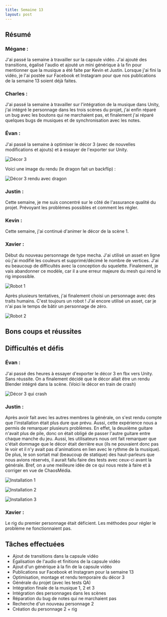 ```yaml
---
title: Semaine 13
layout: post
---
```


## Résumé

### Mégane :

J'ai passé la semaine à travailler sur la capsule vidéo. J'ai ajouté des transitions, égalisé l'audio et ajouté un mini générique à la fin pour mentionner que la musique a été faite par Kevin et Justin. Lorsque j'ai fini la vidéo, je l'ai postée sur Facebook et Instagram pour que nos publications de la semaine 13 soient déjà faites.

### Charles :

J'ai passé la semaine à travailler sur l'intégration de la musique dans Unity, j'ai intégré le personnage dans les trois scènes du projet, j'ai enfin réparé un bug avec les boutons qui ne marchaient pas, et finalement j'ai réparé quelques bugs de musiques et de synchronisation avec les notes.

### Évan :

J'ai passé la semaine à optimiser le décor 3 (avec de nouvelles modifications et ajouts) et à essayer de l'exporter sur Unity.

![Décor 3](../medias/decor3.png)

Voici une image du rendu (le dragon fait un backflip) :

![Décor 3 rendu avec dragon](../medias/backflip.PNG)

### Justin :

Cette semaine, je me suis concentré sur le côté de l'assurance qualité du projet. Prévoyant les problèmes possibles et comment les régler.

### Kevin :

Cette semaine, j'ai continué d'animer le décor de la scène 1.

### Xavier :

Début du nouveau personnage de type mecha. J'ai utilisé un asset en ligne où j'ai modifié les couleurs et supprimé/décimé le nombre de vertices. J'ai eu beaucoup de difficultés avec la conception du squelette. Finalement, je vais abandonner ce modèle, car il a une erreur majeure du mesh qui rend le rig impossible.

![Robot 1](../medias/Rex.JPG)

Après plusieurs tentatives, j'ai finalement choisi un personnage avec des traits humains. C'est toujours un robot ! J'ai encore utilisé un asset, car je n'ai pas le temps de bâtir un personnage de zéro.

![Robot 2](../medias/CaptureRobot2.2.JPG)

## Bons coups et réussites

## Difficultés et défis

### Évan :

J'ai passé des heures à essayer d'exporter le décor 3 en fbx vers Unity. Sans réussite. On a finalement décidé que le décor allait être un rendu Blender intégré dans la scène. (Voici le décor en train de crash)

![Décor 3 qui crash](../medias/decor3_crash.png)

### Justin :

Après avoir fait avec les autres membres la générale, on s'est rendu compte que l'installation était plus dure que prévu. Aussi, cette expérience nous a permis de remarquer plusieurs problèmes. En effet, la deuxième guitare n'avait plus de pile, donc on était obligé de passer l'autre guitare entre chaque manche du jeu. Aussi, les utilisateurs nous ont fait remarquer que c'était dommage que le décor était derrière eux (ils ne pouvaient donc pas le voir et il n'y avait pas d'animations en lien avec le rythme de la musique). De plus, le son sortait mal (beaucoup de statique) des haut-parleurs que nous avions réservés, il aurait fallu faire des tests avec ceux-ci avant la générale. Bref, on a une meilleure idée de ce qui nous reste à faire et à corriger en vue de ChaosMédia.

![Installation 1](../medias/installation1.PNG)

![Installation 2](../medias/installation2.PNG)

![Installation 3](../medias/installation3.PNG)

### Xavier :

Le rig du premier personnage était déficient. Les méthodes pour régler le problème ne fonctionnaient pas.

## Tâches effectuées

- Ajout de transitions dans la capsule vidéo
- Égalisation de l'audio et finitions de la capsule vidéo
- Ajout d'un générique à la fin de la capsule vidéo
- Publications sur Facebook et Instagram pour la semaine 13
- Optimisation, montage et rendu temporaire du décor 3
- Générale du projet (avec les tests QA)
- Intégration finale de la musique 1, 2 et 3
- Intégration des personnages dans les scènes
- Réparation du bug de notes qui ne marchaient pas
- Recherche d'un nouveau personnage 2
- Création du personnage 2 + rig
